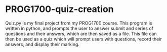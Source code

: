 # PROG1700-quiz-creation
Quiz.py is my final project from my PROG1700 course.
This program is written in python, and prompts the user to answer submit and series of questions and their answers, which are then saved as a file.
This file can then be used as a quiz which will prompt users with questions, record their answers, and display their marking.
